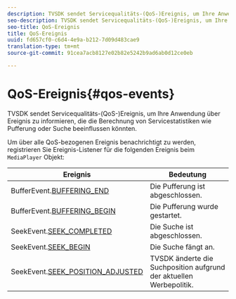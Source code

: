 ```yaml
---
description: TVSDK sendet Servicequalitäts-(QoS-)Ereignis, um Ihre Anwendung über Ereignis zu informieren, die die Berechnung von Servicestatistiken wie Pufferung oder Suche beeinflussen könnten.
seo-description: TVSDK sendet Servicequalitäts-(QoS-)Ereignis, um Ihre Anwendung über Ereignis zu informieren, die die Berechnung von Servicestatistiken wie Pufferung oder Suche beeinflussen könnten.
seo-title: QoS-Ereignis
title: QoS-Ereignis
uuid: fd657cf0-c6d4-4e9a-b212-7d09d483cae9
translation-type: tm+mt
source-git-commit: 91cea7acb8127e02b82e5242b9ad6ab0d12ce0eb

---
```



# QoS-Ereignis{#qos-events}

TVSDK sendet Servicequalitäts-(QoS-)Ereignis, um Ihre Anwendung über Ereignis zu informieren, die die Berechnung von Servicestatistiken wie Pufferung oder Suche beeinflussen könnten.

Um über alle QoS-bezogenen Ereignis benachrichtigt zu werden, registrieren Sie Ereignis-Listener für die folgenden Ereignis beim `MediaPlayer` Objekt:

| Ereignis | Bedeutung |
|---|---|
| BufferEvent.[BUFFERING_END](https://help.adobe.com/en_US/primetime/api/psdk/asdoc-dhls_1.4/com/adobe/mediacore/events/BufferEvent.html#BUFFERING_END) | Die Pufferung ist abgeschlossen. |
| BufferEvent.[BUFFERING_BEGIN](https://help.adobe.com/en_US/primetime/api/psdk/asdoc-dhls_1.4/com/adobe/mediacore/events/BufferEvent.html#BUFFERING_BEGIN) | Die Pufferung wurde gestartet. |
| SeekEvent.[SEEK_COMPLETED](https://help.adobe.com/en_US/primetime/api/psdk/asdoc-dhls_1.4/com/adobe/mediacore/events/SeekEvent.html#SEEK_END) | Die Suche ist abgeschlossen. |
| SeekEvent.[SEEK_BEGIN](https://help.adobe.com/en_US/primetime/api/psdk/asdoc-dhls_1.4/com/adobe/mediacore/events/SeekEvent.html#SEEK_BEGIN) | Die Suche fängt an. |
| SeekEvent.[SEEK_POSITION_ADJUSTED](https://help.adobe.com/en_US/primetime/api/psdk/asdoc-dhls_1.4/com/adobe/mediacore/events/SeekEvent.html#SEEK_POSITION_ADJUSTED) | TVSDK änderte die Suchposition aufgrund der aktuellen Werbepolitik. |

